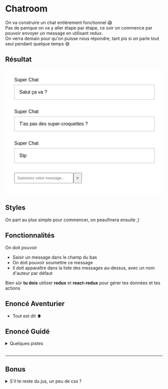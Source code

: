 # Chatroom

On va construire un chat entièrement fonctionnel :scream:  
Pas de panique on va y aller étape par étape, ce soir on commence par pouvoir envoyer un message en utilisant redux.  
On verra demain pour qu'on puisse nous répondre, tant pis si on parle tout seul pendant quelque temps :smile:

## Résultat

![résultat](result.png)

## Styles

On part au plus simple pour commencer, on peaufinera ensuite ;)

## Fonctionnalités

On doit pouvoir

- Saisir un message dans le champ du bas
- On doit pouvoir soumettre ce message
- Il doit apparaître dans la liste des messages au-dessus, avec un nom d'auteur par défaut

Bien sûr **tu dois** utiliser **redux** et **react-redux** pour gérer tes données et tes actions

## Enoncé Aventurier 

- Tout est dit :arrow_up:

## Enoncé Guidé

<details>
  <summary>
    Quelques pistes
  </summary>

Objectif : construire la ChatRoom

1 - **Config**: Récupération des outils et de la config
  - On récupère le modèle
  - On installe les dépendances

2 -  **Render**: Instanciation du composant racine et rendu dans le DOM réel
  - On vérifie qu'on fait bien le rendu d'un élément React dans le DOM avec le `render` de ReactDom


3 - **Découpage**: dans le composant racine on identifie les zones principales de l'appli
  - On peut nommer le composant racine `App` ou `Chat` (ou autre au choix), il contiendra un listing de messages et une zone de formulaire

4 - **Composants**: reponsables de la représentation d'un fragment d'interface
  - On décrit un composant `Form` pour le formulaire
  - On décrit un composant `Messages` pour le listing des messages
  - On décrit un composant `Message` pour le contenu d'un message

5 - **Props**: configuration des composants via les props
  - Le composant `Messages` transpose une liste de messages vers une représentation.
    - On prépare un tableau de messages bidons pour tester (par exemple dans le composant racine) et on le passe via les props au composant
    - Dans le composant on récupère les props, on les valide et on s'en sert pour instancier un `Message` par message du tableau
  - Le composant `Message` transpose une chaîne de caractère représentant un message vers une représentation
    - On passe une prop à l'instanciation des `Message` dans `Messages`
    - Dans le composant on récupère la prop, on la valide et on s'en sert

6 - **Store**: détenteur de la vérité 
  - On installe Redux
  - On crée le store, le gardien du state, pour cela aide-toi du code produit en cours dans le dossier `store`

  - <details><summary>Solution pour créer le store</summary>

      ```js
      import { createStore } from 'redux';

      import reducer from 'chemin/vers/reducer';

      const store = createStore(reducer);

      export default store;
      ```
    </details>

  - **Reducer**: fonction pour qui sait retourner un nouveau state en fonction d'une action
    - On crée le reducer à fournir au store, pour le moment il ne gère aucune action, pour cela aide-toi du reducer codé en cours
  - **State initial**: données représentant l'état initial de notre application
    - Il nous faut la liste des messages initiaux dans le state
  - <details><summary>Solution pour créer le reducer</summary>

    ```js
    const initialState = {
      /* 
        ranger les messages initiaux dans le state
      */
    };

    const reducer = (state = initialState, action = {}) => {
      switch (action.type) {
        default:
          return state;
      }
    }

    export default reducer;
    ```
    </details>

7 - **Provider**: diffuseur du store
  - Notre store est notre interface pour dialoguer avec le state, on le veut partout
   - On installe React-Redux
   - On instancie le composant `Provider` à la racine de notre application, on passe le composant racine en enfant du provider
   - On importe le store pour la passer en prop au provider
   - Pense toujours à regarder les exemples du jour

8 - **Container** - _mapStateToProps_ : branchement en lecture
  - On ne passe plus la listes des messages à l'instanciation de `Messages`
  - On a d'un côté le store avec notre state contenant la liste des messages, de l'autre notre composant `Messages` prêt à recevoir les messages, on passe les infos de l'un à l'autre via le container
  - Comme toujours va voir le code du jour pour retrouver comment utiliser `connect` fourni par react-redux pour créer ton container
  - On n'oublie pas d'instancier le container et pas directement le composant
  - <details><summary>Exemple d'un container</summary>

      ```js
      // on importe connect et notre composant
      import { connect } from 'react-redux';
      import MonComposant from 'src/components/MonComposant';

      // on prépare une fonction qui reçoit le state et retourne un objet de props
      const mapStateToProps = (state) => ({
        uneProp: state.uneInfo,
      });

      // on aura peut-être par la suite besoin de dispatch mais pas pour l'instant
      const mapDispatchToProps = () => ({});

      // on exporte ce que nous renvoie connect, c'est à dire le composant enrichi de props
      // on passe à connect nos fonctions pour préparer les objets de props puis le composant
      export default connect(mapStateToProps, mapDispatchToProps)(MonComposant);
      ```
    </details>

Notre application sait afficher correctement des messages, il faut maintenant pouvoir en ajouter, on prépare un champ contrôlé puis on gère la soumission du formulaire

On fait en sorte que la `value` du champ de notre composant `Form` dépende du state
  - On définit une valeur initiale dans notre state initial
  - On reprend l'étape 8 pour créer une container pour le formulaire
  - On reçoit une prop pour la valeur du champ dans le composant `Form`, on s'en sert

Puis il faut pouvoir modifier la valeur de ce champ, pour cela on passe à l'étape 9

9 - **Containers** - _mapDispatchToProps_ : émission d'intentions 
  - **Event**: dans les composants on réagit à des interactions
    - On ajoute un écouteur via une prop `onClick`, `onSubmit`, `onChange`, ... dans le composant
    - <details><summary>Un peu d'aide</summary>

        ```jsx
        // mon composant
        const Composant = () => {
          const handleChange = (event) => {
            console.log(event.value);
            // Ici j'ai l'intention de changer la valeur du champ
          }

          return (
            <form>
              <input onChange={handleChange} />
            </form>
          );
        };
        ```
      </details>
    - Oui mais quoi faire quand l'event à lieu ? on va émettre une intention :arrow_down:
  - **Dispatch d'une Action**: émission d'une intention
    - Via mapDispatchToProps dans le container on passe une fonction en prop au composant
    - On commence avec un `console.log` dans cette fonction pour voir si tout va bien
    - On reçoit cette fonction dans le composant via les props, on l'execute dans notre handler
    - Une fois qu'on a correctement vu notre message en console en réponse à l'évenement, on va dispatcher l'action
    - on prépare l'**action type** et l'**action creator** qui vont bien  
    - <details><summary>Un exemple ?</summary>
  
        ```js
        const ACTION_TYPE = 'ACTION TYPE';

        const actionCreator = (payload) => ({
          type: ACTION_TYPE,
          payload
        });
        ```
      </details>
    - dans le container on importe l'action creator, on s'en sert pour créer l'objet action et on dispatch
    - <details><summary>Un exemple ?</summary>
  
        ```js
        const mapStateToProps = (dispatch) => ({
          uneProp: (unParam) => {
            const action = actionCreator(unParam);
            dispatch(action);
          }
        });
        ```
      </details>
    - L'intention est émise, plus qu'à la traduire dans les faits
  - **Reducer** = un traducteur d'intentions
    - Dispatcher, c'est appeler la méthode dispatch du store. On fait donc travailler notre store qui va appeler le reducer et lui passer l'action pour savoir comment le state doit évoluer
    - On ajoute un `case` dans notre reducer pour gérer le cas de cette action et décrire comment devra évoluer le state en fonction de l'action
    - On n'oublie pas d'importer l'action type qui va bien
    - <details><summary>Un exemple ?</summary>
  
        ```js
          const reducer = (state = initialState, action = {}) => {
            switch (action.type) {
              case ACTION_TYPE:
                return {
                  ...state,
                  modif: 'truc',
                }
              default:
                return state;
            }
          };
        ```
      </details>

On reprend l'étape 9 pour gérer la soumission

</details>
<br>

---

## Bonus


<details>
  <summary>
    S'il te reste du jus, un peu de css ?
  </summary>

### On peaufine

Rapproche toi de la capture ci dessous en retravaillant tes styles

![résultat](bonus.png)


